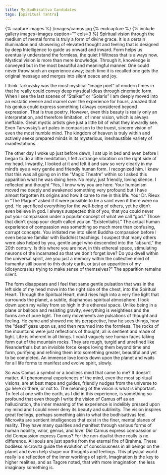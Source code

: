 ```yaml
---
title: My Bodhisattva Candidates 
tags: [Spiritual Tantra]
---
```


{% capture images %}
	/images/camus.jpg
{% endcapture %}
{% include gallery images=images caption="" cols=3 %}
Spiritual vision through the medium of mental forms is truly a form of divine grace. It is a certain
illumination and showering of elevated thought and feeling that is designed by deep Intelligence to
guide us onward and inward. Form helps us eventually understand the formless, the quiet I-Witness
that is always now. Mystical vision is more than mere knowledge. Through it, knowledge is conveyed
but in the most beautiful and meaningful manner. One could never throw such an experience away;
each time it is recalled one gets the original message and merges into silent peace and joy. 

I think Tarkovsky was the most mystical “image poet” of modern times in that he really could convey deep
mystical ideas through cinematic form. When I see the last scenes of “Stalker” or “Solaris” I am
deeply moved into an ecstatic reverie and marvel over the experience for hours, amazed that his genius
could express something I always considered beyond expression. That is true poetry. However, even
this beauty is really only an interpretation, and therefore limitation, of inner vision, which is always
ineffable. Great mystic artists give just a little bit of what they inwardly see. Even Tarvovsky’s art
pales in comparison to the truest, sincere vision of even the most humble mind. The kingdom of
heaven is truly within and actively seeks prepared minds in its mysterious, inexhaustible variety of
manifestations.

The other day I woke up just before dawn, I sat up in bed and even before I began to do a little
meditation, I felt a strange vibration on the right side of my head. Inwardly, I looked at it and felt it and
saw so very clearly in my mind’s eye a very gentle and friendly human form. I recognized him. I
knew that this was all going on in the “Magic Theatre” within so I asked this apparition what he was
doing here. No reply, just friendly, loving silence. I reflected and thought “Yes, I know why you are
here. Your humanism moved me deeply and awakened something very profound but I have almost
forgotten its origins and how it came to me in this life. Your Dr. Rieux in “The Plague” asked if it were
possible to be a saint even if there were no god. He sacrificed everything for the well-being of others,
yet he didn’t even believe in god. I always suspected this of you, that you could never put your
compassion under a popular concept of what we call “god.” Those that didn’t grasp your depth called
you an “Existentialist.” The actual human experience of compassion was something so much more
than confusing, corrupt concepts. You initiated me into silent Buddha compassion before I even
became familiar with Buddhist teachings. I suspect that many others were also helped by you, gentle
angel who descended into the “absurd,” the 20th century. Is this where you are now, in this ethereal
space, stimulating neurons of the incarnated so that we don’t forget love? Do you dwell within the
universal spirit, are you just a memory within the collective mind of humanity still bound to this dusty
earth, or just an apparition of my idiosyncrasies trying to make sense of themselves?” The apparition
remains silent.

The form disappears and I feel that same gentle pulsation that was in the left side of my head move into
the right side of the chest, into the Spiritual Heart. Through the Spiritual Heart, mind rises high into a
very fine light that surrounds the planet, a subtle, diaphanous spiritual atmosphere, I look down upon
my valley from so high in this ethereal space. Unlike being in a plane or balloon and resisting gravity,
everything is weightless and the forms are of pure light. The only movements are pulsations of thought
and feeling. He came and showed me his perspective, how he sees things, how the “dead” gaze upon
us, and then returned into the formless. The rocks of the mountains were just reflections of thought, all
is sentient and made of light. Life is inherent in all things. I could vaguely see human faces taking
form out of the mountain rocks. They are rough, turgid and unrefined like Neanderthals but an
invisible force keeps loving them beyond time and form, purifying and refining them into something
greater, beautiful and yet to be completed. An immense love looks down upon the planet and waits for
all life forms to manifest and evolve spirit, slowly.

So was Camus a symbol or a bodiless mind that came to me? It doesn’t matter. All phenomenal
experiences of the mind, even the most spiritual visions, are at best maps and guides, friendly nudges
from the universe to go here or there, or not to. The meaning of the vision is what is important. To feel
at one with the earth, as I did in this experience, is something so profound that even though I write the
vision of Camus off as an hallucination, the inner meaning of the experience is indelibly pressed upon
my mind and I could never deny its beauty and sublimity. The vision inspires great feelings, perhaps
something akin to what the bodhisattvas feel. Microvita are sentient intelligences that exist in the finer,
mental planes of reality. They have many qualities and manifest through various forms of human
nobility, valor, genius, and love. Did Camus express compassion or did Compassion express Camus?
For the non-dualist there really is no difference. All souls are just sparks from the eternal fire of
Brahma. These bodiless microvita guide the evolution of consciousness in all beings on the planet and
even help shape our thoughts and feelings. This physical world really is a reflection of the inner
workings of spirit. Imagination is the key to higher realities, and as Tagore noted, that with more
imagination, the less imaginary something is.

